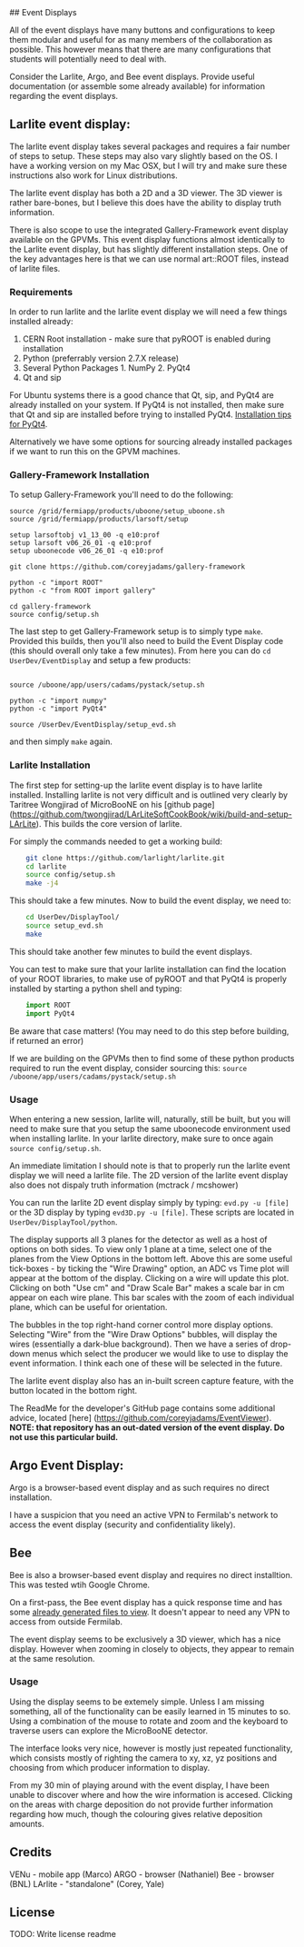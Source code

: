 <snippet>
  <content>
## Event Displays

  All of the event displays have many buttons and configurations to keep them modular and useful for as many members of the collaboration as possible. This however means that there are many configurations that students will potentially need to deal with.
  
  Consider the Larlite, Argo, and Bee event displays.
Provide useful documentation (or assemble some already available) for information regarding the event displays.

## Larlite event display:

  The larlite event display takes several packages and requires a fair number of steps to setup. These steps may also vary slightly based on the OS. I have a working version on my Mac OSX, but I will try and make sure these instructions also work for Linux distributions.
  
  The larlite event display has both a 2D and a 3D viewer. The 3D viewer is rather bare-bones, but I believe this does have the ability to display truth information.
  
  There is also scope to use the integrated Gallery-Framework event display available on the GPVMs. This event display functions almost identically to the Larlite event display, but has slightly different installation steps. One of the key advantages here is that we can use normal art::ROOT files, instead of larlite files.
  
  ### Requirements
  In order to run larlite and the larlite event display we will need a few things installed already:
  1. CERN Root installation - make sure that pyROOT is enabled during installation
  2. Python (preferrably version 2.7.X release)
  3. Several Python Packages
    1. NumPy
    2. PyQt4
  4. Qt and sip
  
  For Ubuntu systems there is a good chance that Qt, sip, and PyQt4 are already installed on your system. If PyQt4 is not installed, then make sure that Qt and sip are installed before trying to installed PyQt4. [Installation tips for PyQt4](https://cdcvs.fnal.gov/redmine/projects/ubooneoffline/wiki/Larlite_Evd).
  
  Alternatively we have some options for sourcing already installed packages if we want to run this on the GPVM machines.
  
### Gallery-Framework Installation 
  To setup Gallery-Framework you'll need to do the following: 
  
  ```
  source /grid/fermiapp/products/uboone/setup_uboone.sh
  source /grid/fermiapp/products/larsoft/setup

  setup larsoftobj v1_13_00 -q e10:prof
  setup larsoft v06_26_01 -q e10:prof
  setup uboonecode v06_26_01 -q e10:prof
  
  git clone https://github.com/coreyjadams/gallery-framework

  python -c "import ROOT"
  python -c "from ROOT import gallery"

  cd gallery-framework
  source config/setup.sh
  
  ```
  
  The last step to get Gallery-Framework setup is to simply type `make`. Provided this builds, then you'll also need to build the Event Display code (this should overall only take a few minutes). From here you can do `cd UserDev/EventDisplay`
  and setup a few products:
  
  ```
  
  source /uboone/app/users/cadams/pystack/setup.sh

  python -c "import numpy"
  python -c "import PyQt4"

  source /UserDev/EventDisplay/setup_evd.sh
  
  ```
  
  and then simply `make` again.
  
### Larlite Installation
  The first step for setting-up the larlite event display is to have larlite installed. Installing larlite is not very difficult and is outlined very clearly by Taritree Wongjirad of MicroBooNE on his [github page] (https://github.com/twongjirad/LArLiteSoftCookBook/wiki/build-and-setup-LArLite). This builds the core version of larlite.
  
  For simply the commands needed to get a working build:
  
  ```bash
      git clone https://github.com/larlight/larlite.git
      cd larlite
      source config/setup.sh
      make -j4
  ```
  
  This should take a few minutes. Now to build the event display, we need to:
  
  
  ```bash
      cd UserDev/DisplayTool/
      source setup_evd.sh
      make
  ```
  This should take another few minutes to build the event displays.

  You can test to make sure that your larlite installation can find the location of your ROOT libraries, to make use of pyROOT and that PyQt4 is properly installed by starting a python shell and typing:
  
  ```python
      import ROOT
      import PyQt4
  ```
  Be aware that case matters! (You may need to do this step before building, if returned an error)
  
  If we are building on the GPVMs then to find some of these python products required to run the event display, consider sourcing this: `source /uboone/app/users/cadams/pystack/setup.sh`

### Usage

  When entering a new session, larlite will, naturally, still be built, but you will need to make sure that you setup the same uboonecode environment used when installing larlite. In your larlite directory, make sure to once again `source config/setup.sh`.

  An immediate limitation I should note is that to properly run the larlite event display we will need a larlite file. The 2D version of the larlite event display also does not dispaly truth information (mctrack / mcshower)

  You can run the larlite 2D event display simply by typing: `evd.py -u [file]` or the 3D display by typing `evd3D.py -u [file]`. These scripts are located in `UserDev/DisplayTool/python`.
  
  The display supports all 3 planes for the detector as well as a host of options on both sides. To view only 1 plane at a time, select one of the planes from the View Options in the bottom left. Above this are some useful tick-boxes - by ticking the "Wire Drawing" option, an ADC vs Time plot will appear at the bottom of the display. Clicking on a wire will update this plot. Clicking on both "Use cm" and "Draw Scale Bar" makes a scale bar in cm appear on each wire plane. This bar scales with the zoom of each individual plane, which can be useful for orientation.
  
  The bubbles in the top right-hand corner control more display options. Selecting "Wire" from the "Wire Draw Options" bubbles, will display the wires (essentially a dark-blue background). Then we have a series of drop-down menus which select the producer we would like to use to display the event information. I think each one of these will be selected in the future.
  
  The larlite event display also has an in-built screen capture feature, with the button located in the bottom right.
  
  The ReadMe for the developer's GitHub page contains some additional advice, located [here] (https://github.com/coreyjadams/EventViewer). **NOTE: that repository has an out-dated version of the event display. Do not use this particular build.**

## Argo Event Display:

  Argo is a browser-based event display and as such requires no direct installation.
  
  I have a suspicion that you need an active VPN to Fermilab's network to access the event display (security and confidentiality likely).
  
## Bee

  Bee is also a browser-based event display and requires no direct installtion. This was tested wtih Google Chrome.
  
  On a first-pass, the Bee event display has a quick response time and has some [already generated files to view](http://www.phy.bnl.gov/wire-cell/bee). It doesn't appear to need any VPN to access from outside Fermilab.
  
  The event display seems to be exclusively a 3D viewer, which has a nice display. However when zooming in closely to objects, they appear to remain at the same resolution.
  
### Usage

  Using the display seems to be extemely simple. Unless I am missing something, all of the functionality can be easily learned in 15 minutes to so. Using a combination of the mouse to rotate and zoom and the keyboard to traverse users can explore the MicroBooNE detector.
  
  The interface looks very nice, however is mostly just repeated functionality, which consists mostly of righting the camera to xy, xz, yz positions and choosing from which producer information to display.
  
  From my 30 min of playing around with the event display, I have been unable to discover where and how the wire information is accesed. Clicking on the areas with charge deposition do not provide further information regarding how much, though the colouring gives relative deposition amounts.


## Credits
VENu - mobile app (Marco)
ARGO - browser (Nathaniel)
Bee - browser (BNL)
LArlite - "standalone" (Corey, Yale)
## License
TODO: Write license
</content>
  <tabTrigger>readme</tabTrigger>
</snippet>
